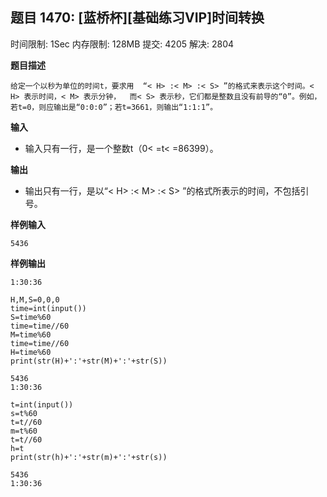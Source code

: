 ## 题目 1470: [蓝桥杯][基础练习VIP]时间转换

时间限制: 1Sec 内存限制: 128MB 提交: 4205 解决: 2804

**题目描述**
```
给定一个以秒为单位的时间t，要求用  “< H> :< M> :< S> ”的格式来表示这个时间。< H> 表示时间，< M> 表示分钟，  而< S> 表示秒，它们都是整数且没有前导的“0”。例如，若t=0，则应输出是“0:0:0”；若t=3661，则输出“1:1:1”。
```
**输入**

- 输入只有一行，是一个整数t（0< =t< =86399）。 

**输出**

- 输出只有一行，是以“< H> :< M> :< S> ”的格式所表示的时间，不包括引号。 

**样例输入**
```
5436 
```
**样例输出**
```
1:30:36
```


```
H,M,S=0,0,0
time=int(input())
S=time%60
time=time//60
M=time%60
time=time//60
H=time%60
print(str(H)+':'+str(M)+':'+str(S))
```

    5436
    1:30:36



```
t=int(input())
s=t%60
t=t//60
m=t%60
t=t//60
h=t
print(str(h)+':'+str(m)+':'+str(s))
```

    5436
    1:30:36